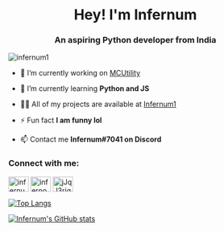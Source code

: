 <h1 align="center">Hey! I'm Infernum</h1>
<h3 align="center">An aspiring Python developer from India</h3>

<p align="left"> <img src="https://komarev.com/ghpvc/?username=infernum1&label=Profile%20views&color=0e75b6&style=flat" alt="infernum1" /> </p>

- 🔭 I’m currently working on [MCUtility](github.com/Infernum1/MCUtility)

- 🌱 I’m currently learning **Python and JS**

- 👨‍💻 All of my projects are available at [Infernum1](https://github.com/Infernum1)

- ⚡ Fun fact **I am funny lol**

- 📫 Contact me **Infernum#7041 on Discord**

<h3 align="left">Connect with me:</h3>
<p align="left">
<a href="https://dev.to/infernum1" target="blank"><img align="center" src="https://raw.githubusercontent.com/rahuldkjain/github-profile-readme-generator/master/src/images/icons/Social/devto.svg" alt="infernum1" height="30" width="40" /></a>
<a href="https://instagram.com/infernomnom" target="blank"><img align="center" src="https://raw.githubusercontent.com/rahuldkjain/github-profile-readme-generator/master/src/images/icons/Social/instagram.svg" alt="infernomnom" height="30" width="40" /></a>
<a href="https://discord.gg/jJqJ3rjgqg" target="blank"><img align="center" src="https://raw.githubusercontent.com/rahuldkjain/github-profile-readme-generator/master/src/images/icons/Social/discord.svg" alt="jJqJ3rjgqg" height="30" width="40" /></a>
</p>


[![Top Langs](https://github-readme-stats.vercel.app/api/top-langs/?username=infernum1&theme=dracula&show_icons=True&hide_border=True&layout=compact&langs_count=6)](https://github.com/anuraghazra/github-readme-stats)

[![Infernum's GitHub stats](https://github-readme-stats.vercel.app/api?username=infernum1&theme=dracula&show_icons=True&hide_border=True&count_private=True)](https://github.com/anuraghazra/github-readme-stats)
